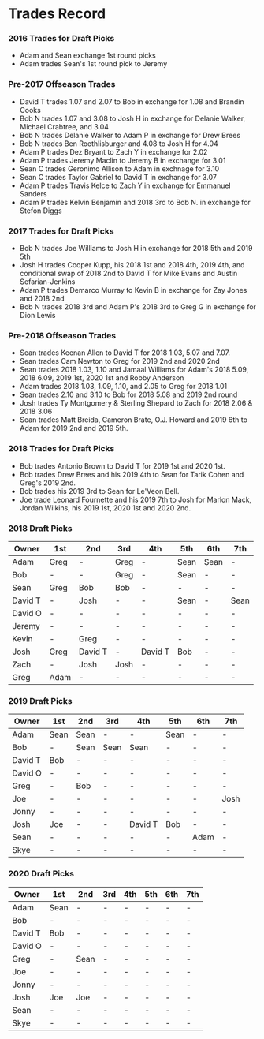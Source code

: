# Trades Record 

### 2016 Trades for Draft Picks
  - Adam and Sean exchange 1st round picks
  - Adam trades Sean's 1st round pick to Jeremy

### Pre-2017 Offseason Trades
  - David T trades 1.07 and 2.07 to Bob in exchange for 1.08 and Brandin Cooks
  - Bob N trades 1.07 and 3.08 to Josh H in exchange for Delanie Walker, Michael Crabtree, and 3.04
  - Bob N trades Delanie Walker to Adam P in exchange for Drew Brees
  - Bob N trades Ben Roethlisburger and 4.08 to Josh H for 4.04
  - Adam P trades Dez Bryant to Zach Y in exchange for 2.02
  - Adam P trades Jeremy Maclin to Jeremy B in exchange for 3.01
  - Sean C trades Geronimo Allison to Adam in exchnage for 3.10
  - Sean C trades Taylor Gabriel to David T in exchange for 3.07
  - Adam P trades Travis Kelce to Zach Y in exchange for Emmanuel Sanders
  - Adam P trades Kelvin Benjamin and 2018 3rd to Bob N. in exchange for Stefon Diggs
  
### 2017 Trades for Draft Picks
  - Bob N trades Joe Williams to Josh H in exchange for 2018 5th and 2019 5th
  - Josh H trades Cooper Kupp, his 2018 1st and 2018 4th, 2019 4th, and conditional swap of 2018 2nd to David T for Mike Evans and Austin Sefarian-Jenkins
  - Adam P trades Demarco Murray to Kevin B in exchange for Zay Jones and 2018 2nd
  - Bob N trades 2018 3rd and Adam P's 2018 3rd to Greg G in exchange for Dion Lewis

### Pre-2018 Offseason Trades
  - Sean trades Keenan Allen to David T for 2018 1.03, 5.07 and 7.07.
  - Sean trades Cam Newton to Greg for 2019 2nd and 2020 2nd
  - Sean trades 2018 1.03, 1.10 and Jamaal Williams for Adam's 2018 5.09, 2018 6.09, 2019 1st, 2020 1st and Robby Anderson
  - Adam trades 2018 1.03, 1.09, 1.10, and 2.05 to Greg for 2018 1.01
  - Sean trades 2.10 and 3.10 to Bob for 2018 5.08 and 2019 2nd round
  - Josh trades Ty Montgomery & Sterling Shepard to Zach for 2018 2.06 & 2018 3.06
  - Sean trades Matt Breida, Cameron Brate, O.J. Howard and 2019 6th to Adam for 2019 2nd and 2019 5th.

### 2018 Trades for Draft Picks
  - Bob trades Antonio Brown to David T for 2019 1st and 2020 1st.
  - Bob trades Drew Brees and his 2019 4th to Sean for Tarik Cohen and Greg's 2019 2nd.
  - Bob trades his 2019 3rd to Sean for Le'Veon Bell.
  - Joe trade Leonard Fournette and his 2019 7th to Josh for Marlon Mack, Jordan Wilkins,
    his 2019 1st, 2020 1st and 2020 2nd.

### 2018 Draft Picks

| Owner   | 1st     | 2nd     | 3rd     | 4th     | 5th     | 6th     | 7th     |
|---------|---------|---------|---------|---------|---------|---------|---------|
| Adam    | Greg    | -       | Greg    | -       | Sean    | Sean    | -       |
| Bob     | -       | -       | Greg    | -       | Sean    | -       | -       |
| Sean    | Greg    | Bob     | Bob     | -       | -       | -       | -       |
| David T | -       | Josh    | -       | -       | Sean    | -       | Sean    |
| David O | -       | -       | -       | -       | -       | -       | -       |
| Jeremy  | -       | -       | -       | -       | -       | -       | -       |
| Kevin   | -       | Greg    | -       | -       | -       | -       | -       |
| Josh    | Greg    | David T | -       | David T | Bob     | -       | -       |
| Zach    | -       | Josh    | Josh    | -       | -       | -       | -       |
| Greg    | Adam    | -       | -       | -       | -       | -       | -       |


### 2019 Draft Picks

| Owner   | 1st     | 2nd     | 3rd     | 4th     | 5th     | 6th     | 7th     |
|---------|---------|---------|---------|---------|---------|---------|---------|
| Adam    | Sean    | Sean    | -       | -       | Sean    | -       | -       |
| Bob     | -       | Sean    | Sean    | Sean    | -       | -       | -       |
| David T | Bob     | -       | -       | -       | -       | -       | -       |
| David O | -       | -       | -       | -       | -       | -       | -       |
| Greg    | -       | Bob     | -       | -       | -       | -       | -       |
| Joe     | -       | -       | -       | -       | -       | -       | Josh    |
| Jonny   | -       | -       | -       | -       | -       | -       | -       |
| Josh    | Joe     | -       | -       | David T | Bob     | -       | -       |
| Sean    | -       | -       | -       | -       | -       | Adam    | -       |
| Skye    | -       | -       | -       | -       | -       | -       | -       |

### 2020 Draft Picks

| Owner   | 1st     | 2nd     | 3rd     | 4th     | 5th     | 6th     | 7th     |
|---------|---------|---------|---------|---------|---------|---------|---------|
| Adam    | Sean    | -       | -       | -       | -       | -       | -       |
| Bob     | -       | -       | -       | -       | -       | -       | -       |
| David T | Bob     | -       | -       | -       | -       | -       | -       |
| David O | -       | -       | -       | -       | -       | -       | -       |
| Greg    | -       | Sean    | -       | -       | -       | -       | -       |
| Joe     | -       | -       | -       | -       | -       | -       | -       |
| Jonny   | -       | -       | -       | -       | -       | -       | -       |
| Josh    | Joe     | Joe     | -       | -       | -       | -       | -       |
| Sean    | -       | -       | -       | -       | -       | -       | -       |
| Skye    | -       | -       | -       | -       | -       | -       | -       |
